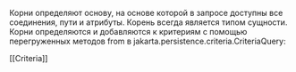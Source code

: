 Корни определяют основу, на основе которой в запросе доступны все соединения, пути и атрибуты. Корень всегда является типом сущности. Корни определяются и добавляются к критериям с помощью перегруженных методов from в jakarta.persistence.criteria.CriteriaQuery:

[[Criteria]]